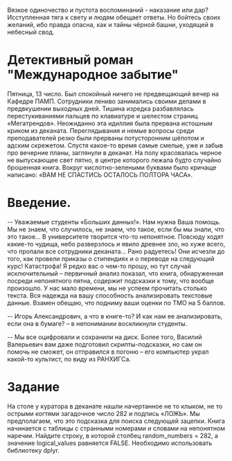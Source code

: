 Вязкое одиночество и пустота воспоминаний - наказание или дар? Исступленная тяга к свету и людям обещает ответы. Но бойтесь своих желаний, ибо правда опасна, как и тайны чёрной башни, уходящей в небесный свод.

# Детективный роман "Международное забытие"
Пятница, 13 число. Был спокойный ничего не предвещающий вечер на Кафедре ПАМП. Сотрудники лениво занимались своими делами в предвкушении выходных дней. Тишина изредка разбавлялась перестукиваниями пальцев по клавиатуре и шелестом страниц «Мегатрендов». Неожиданно эта идиллия была прервана истошным криком из деканата. Переглядывания и немые вопросы среди преподавателей резко были прерваны потусторонним шёпотом и адским скрежетом. Спустя какое-то время самые смелые, уже и забыв про вечерние планы, заглянули в деканат. На полу красовалась черное не выпускающее свет пятно, в центре которого лежала будто случайно брошенная книга. Вокруг кислотно-зелеными буквами было кричаще написано: «ВАМ НЕ СПАСТИСЬ ОСТАЛОСЬ ПОЛТОРА ЧАСА».

# Введение.
-- Уважаемые студенты «Больших данных!». Нам нужна Ваша помощь. Мы не знаем, что случилось, не знаем, что такое, если бы мы знали, что это такое… В университете творится что-то непонятное. Повсюду ходят какие-то чудища, небо разверзлось и явило древнее зло, но хуже всего, что пропали все сотрудники деканата… Рано радуетесь! Они исчезли до того, как провели приказы о стипендиях и о переводе на следующий курс! Катастрофа! Я редко вас о чем-то прошу, но тут случай исключительный – первичный анализ показал, что книга, обнаруженная посреди непонятного пятна, содержит подсказки к тому, что вообще произошло. У нас мало времени, мы не успеем прочитать столько текста. Вся надежда на вашу способность анализировать текстовые данные. Взамен обещаю, что подниму ваши оценки по ТМО на 5 баллов.<br />

-- Игорь Александрович, а что в книге-то? И как нам ее анализировать, если она в бумаге? – в непонимании воскликнули студенты.<br />

-- Мы все оцифровали и сохранили на диск. Более того, Василий Валерьевич вам даже подготовил скрипты-подсказки, но сам он помочь не сможет, он отправился в погоню – его компьютер украл какой-то культист, по виду из РАНХИГСа.<br />

# Задание
На столе у куратора в деканате нашли начертанное не то клыком, не то острыми когтями загадочное число 282 и подпись «ЛОЖЬ». Мы предполагаем, что это подсказка для поиска следующей зацепки. Книга начинается с таблицы с странными номерами и словами на непонятном наречии. Найдите строку, в которой столбец random_numbers = 282, а значение logical_values равняется FALSE. Необходимо использовать библиотеку dplyr.
